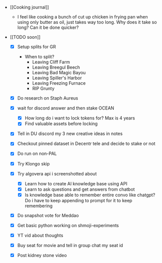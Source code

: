   * [[Cooking journal]]
    * I feel like cooking a bunch of cut up chicken in frying pan when using only butter as oil, just takes way too long. Why does it take so long? Can it be done quicker?

  * [[TODO soon]]
    * [x] Setup splits for GR
      * When to split?
        * Leaving Cliff Farm
        * Leaving Breegul Beech
        * Leaving Bad Magic Bayou
        * Leaving Spiller's Harbor
        * Leaving Freezing Furnace
        * RIP Grunty
    * [x] Do research on Staph Aureus
    * [x] wait for discord answer and then stake OCEAN

      * [x] How long do i want to lock tokens for? Max is 4 years
      * [x] Find valuable assets before locking
    * [x] Tell in DU discord my 3 new creative ideas in notes
    * [x] Checkout pinned dataset in Decentr tele and decide to stake or not
    * [x] Do run on non-PAL
    * [x] Try Klongo skip
    * [x] Try algovera api i screenshotted about
      * [x] Learn how to create AI knowledge base using API
      * [x] Learn to ask questions and get answers from chatbot
      * [x] Is knowledge base able to remember entire convo like chatgpt? Do i have to keep appending to prompt for it to keep remembering 
    * [x] Do snapshot vote for Meddao
    * [x] Get basic python working on shmoji-experiments
    * [x] YT vid about thoughts
    * [x] Buy seat for movie and tell in group chat my seat id

    * [x] Post kidney stone video